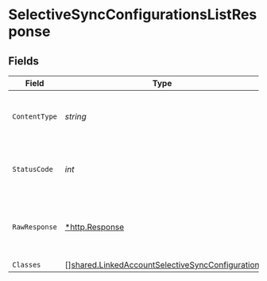 # SelectiveSyncConfigurationsListResponse


## Fields

| Field                                                                                                                     | Type                                                                                                                      | Required                                                                                                                  | Description                                                                                                               |
| ------------------------------------------------------------------------------------------------------------------------- | ------------------------------------------------------------------------------------------------------------------------- | ------------------------------------------------------------------------------------------------------------------------- | ------------------------------------------------------------------------------------------------------------------------- |
| `ContentType`                                                                                                             | *string*                                                                                                                  | :heavy_check_mark:                                                                                                        | HTTP response content type for this operation                                                                             |
| `StatusCode`                                                                                                              | *int*                                                                                                                     | :heavy_check_mark:                                                                                                        | HTTP response status code for this operation                                                                              |
| `RawResponse`                                                                                                             | [*http.Response](https://pkg.go.dev/net/http#Response)                                                                    | :heavy_check_mark:                                                                                                        | Raw HTTP response; suitable for custom response parsing                                                                   |
| `Classes`                                                                                                                 | [][shared.LinkedAccountSelectiveSyncConfiguration](../../../pkg/models/shared/linkedaccountselectivesyncconfiguration.md) | :heavy_minus_sign:                                                                                                        | N/A                                                                                                                       |